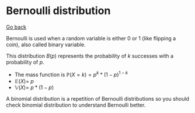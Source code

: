 # Bernoulli distribution

[Go back](..)

Bernoulli is used when a random variable is either 0 or 1
(like flipping a coin), also called binary variable.

This distribution $B(p)$ represents the probability
of $k$ successes with a probability of $p$.

* The mass function is $\mathbb{P}(X=k) = p^k * (1-p)^{1-k}$
* $\mathbb{E}(X) = \ p$
* $\mathbb{V}(X) = \ p * (1-p)$

A binomial distribution is a repetition of Bernoulli
distributions so you should check binomial distribution
to understand Bernoulli better.